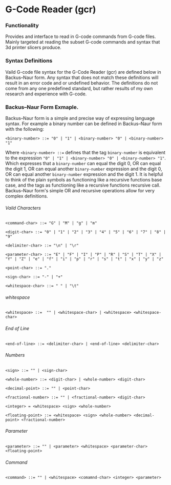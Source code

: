 # G-Code Reader (gcr)

### Functionality
Provides and interface to read in G-code commands from G-code files. Mainly targeted at reading the subset G-code commands and syntax that 3d printer slicers produce.

### Syntax Definitions
Vaild G-code file syntax for the G-Code Reader (gcr) are defined below in Backus–Naur form. Any syntax that does not match these definitions will result in an error code and or undefined behavior. The definitions do not come from any one predefined standard, but rather results of my own research and experience with G-code.

### Backus–Naur Form Exmaple.
Backus–Naur form is a simple and precise way of expressing language syntax. For example a binary number can be defined in Backus–Naur form with the following:
```
<binary-number> ::= "0" | "1" | <binary-number> "0" | <binary-number> "1"
```
Where ```<binary-number> ::=``` defines that the tag ```binary-number``` is equivalent to the expression ```"0" | "1" | <binary-number> "0" | <binary-number> "1"```. Which expresses that a ```binary-number``` can equal the digit 0, OR can equal the digit 1, OR can equal another ```binary-number``` expression and the digit 0, OR can equal another ```binary-number``` expression and the digit 1. It is helpful to think of the plain symbols as functioning like a recursive functions base case, and the tags as functioning like a recursive functions recursive call. Backus–Naur form's simple OR and recursive operations allow for very complex definitions.

###### Vaild Characters
```
<command-char> ::= "G" | "M" | "g" | "m"

<digit-char> ::= "0" | "1" | "2" | "3" | "4" | "5" | "6" | "7" | "8" | "9"

<delimiter-char> ::= "\n" | "\r"

<parameter-char> ::= "E" | "F" | "I" | "P" | "R" | "S" | "T" | "X" | "Y" | "Z" | "e" | "f" | "i" | "p" | "r" | "s" | "t" | "x" | "y" | "z"

<point-char> ::= "."

<sign-char> ::= "-" | "+"

<whitespace-char> ::= " " | "\t"
```

###### whitespace
```
<whitespace> ::=  "" | <whitespace-char> | <whitespace> <whitespace-char>
```

###### End of Line
```
<end-of-line> ::= <delimiter-char> | <end-of-line> <delimiter-char>
```

###### Numbers
```
<sign> ::= "" | <sign-char>

<whole-number> ::= <digit-char> | <whole-number> <digit-char>

<decimal-point> ::= "" | <point-char>

<fractional-number> ::= "" | <fractional-number> <digit-char>

<integer> = <whitespace> <sign> <whole-number>

<floating-point> ::= <whitespace> <sign> <whole-number> <decimal-point> <fractional-number>
```

###### Parameter
```
<parameter> ::= "" | <parameter> <whitespace> <parameter-char> <floating-point>
```

###### Command
```
<command> ::= "" | <whitespace> <comamnd-char> <integer> <parameter>
```






